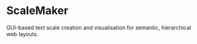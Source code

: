 # ScaleMaker
GUI-based text scale creation and visualisation for semantic, hierarchical web layouts. 
